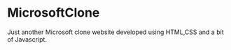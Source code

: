 # MicrosoftClone
Just another Microsoft clone website developed using HTML,CSS and a bit of Javascript.
